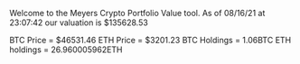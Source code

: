 Welcome to the Meyers Crypto Portfolio Value tool. 
As of 08/16/21 at 23:07:42 our valuation is $135628.53 

BTC Price = $46531.46
 ETH Price = $3201.23
BTC Holdings = 1.06BTC
 ETH holdings = 26.960005962ETH 
